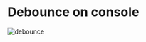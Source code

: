 <h1>Debounce on console</h1>

![debounce](https://user-images.githubusercontent.com/38504381/80017062-5b57aa00-84aa-11ea-8fbb-b33bc1fb1183.PNG)
